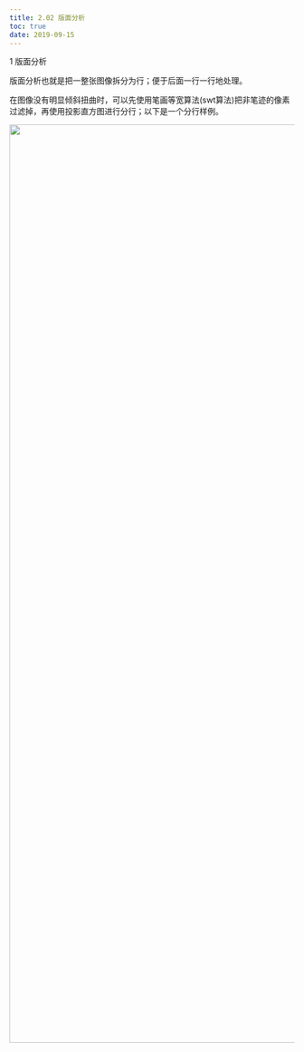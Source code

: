 ```yaml
---
title: 2.02 版面分析
toc: true
date: 2019-09-15
---
```


1 版面分析

版面分析也就是把一整张图像拆分为行；便于后面一行一行地处理。

在图像没有明显倾斜扭曲时，可以先使用笔画等宽算法(swt算法)把非笔迹的像素过滤掉，再使用投影直方图进行分行；以下是一个分行样例。

<img src="https://pic2.zhimg.com/v2-c5bc27071b2f0fb4366e009e641420f9_b.png" data-rawwidth="1620" data-rawheight="784" class="origin_image zh-lightbox-thumb" width="1620" data-original="https://pic2.zhimg.com/v2-c5bc27071b2f0fb4366e009e641420f9_r.jpg">
